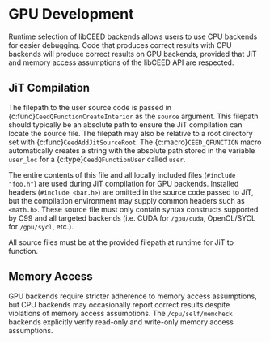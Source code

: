 # GPU Development

Runtime selection of libCEED backends allows users to use CPU backends for easier debugging.
Code that produces correct results with CPU backends will produce correct results on GPU backends, provided that JiT and memory access assumptions of the libCEED API are respected.

## JiT Compilation

The filepath to the user source code is passed in {c:func}`CeedQFunctionCreateInterior` as the `source` argument.
This filepath should typically be an absolute path to ensure the JiT compilation can locate the source file.
The filepath may also be relative to a root directory set with {c:func}`CeedAddJitSourceRoot`.
The {c:macro}`CEED_QFUNCTION` macro automatically creates a string with the absolute path stored in the variable `user_loc` for a {c:type}`CeedQFunctionUser` called `user`.

The entire contents of this file and all locally included files (`#include "foo.h"`) are used during JiT compilation for GPU backends.
Installed headers (`#include <bar.h>`) are omitted in the source code passed to JiT, but the compilation environment may supply common headers such as `<math.h>`.
These source file must only contain syntax constructs supported by C99 and all targeted backends (i.e. CUDA for `/gpu/cuda`, OpenCL/SYCL for `/gpu/sycl`, etc.).

All source files must be at the provided filepath at runtime for JiT to function.

## Memory Access

GPU backends require stricter adherence to memory access assumptions, but CPU backends may occasionally report correct results despite violations of memory access assumptions.
The `/cpu/self/memcheck` backends explicitly verify read-only and write-only memory access assumptions.

